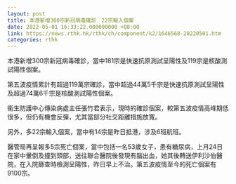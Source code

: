 ```yaml
---
layout: post
title: 本港新增300宗新冠病毒確診　22宗輸入個案
date: 2022-05-01 16:33:22.000000000 +08:00
link: https://news.rthk.hk/rthk/ch/component/k2/1646568-20220501.htm
categories: rthk
---
```


本港新增300宗新冠病毒確診，當中181宗是快速抗原測試呈陽性及119宗是核酸測試陽性個案。

第五波疫情累計有超過119萬宗確診，當中超過44萬5千宗是快速抗原測試呈陽性及超過74萬6千宗是核酸測試陽性個案。

衞生防護中心傳染病處主任張竹君表示，現時的確診個案，較第五波疫情高峰期低很多，但仍有機會反彈，尤其當部分社交距離措施放寬。

另外，多22宗輸入個案，當中有14宗是昨日抵港，涉及6班航班。

醫管局再呈報多5宗死亡個案，當中包括一名53歲女子，患有糖尿病，上月24日在家中暈倒及撞到頭部，送往聯合醫院後發現有腦出血，她其後轉送伊利沙伯醫院，在入院篩查時檢測呈陽性，昨日早上不治。第五波疫情至今的死亡個案有9100宗。
